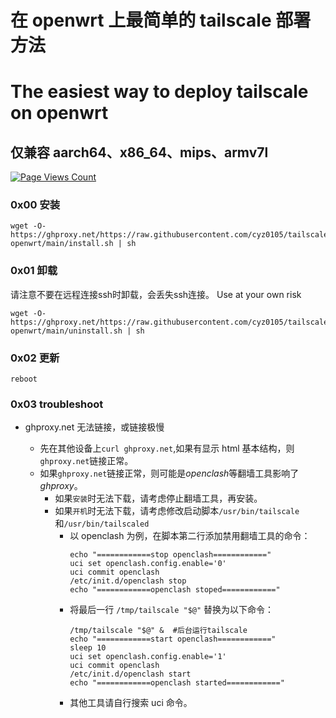 # 在 openwrt 上最简单的 tailscale 部署方法
# The easiest way to deploy tailscale on openwrt
## 仅兼容 aarch64、x86_64、mips、armv7l

[![Page Views Count](https://badges.toozhao.com/badges/01GZWH4F36G14VWXT8RP9KRCYV/green.svg)](https://badges.toozhao.com/stats/01GZWH4F36G14VWXT8RP9KRCYV)

### 0x00 安装

```
wget -O- https://ghproxy.net/https://raw.githubusercontent.com/cyz0105/tailscale-openwrt/main/install.sh | sh
```

### 0x01 卸载
请注意不要在远程连接ssh时卸载，会丢失ssh连接。 Use at your own risk
```
wget -O- https://ghproxy.net/https://raw.githubusercontent.com/cyz0105/tailscale-openwrt/main/uninstall.sh | sh
```

### 0x02 更新

```
reboot
```

### 0x03 troubleshoot

- ghproxy.net 无法链接，或链接极慢

  - 先在其他设备上`curl ghproxy.net`,如果有显示 html 基本结构，则`ghproxy.net`链接正常。
  - 如果`ghproxy.net`链接正常，则可能是*openclash*等翻墙工具影响了*ghproxy*。 
    - 如果`安装`时无法下载，请考虑停止翻墙工具，再安装。
    - 如果`开机`时无法下载，请考虑修改启动脚本`/usr/bin/tailscale`和`/usr/bin/tailscaled` 
      - 以 openclash 为例，在脚本第二行添加禁用翻墙工具的命令：
        ```
        echo "============stop openclash============"
        uci set openclash.config.enable='0'
        uci commit openclash
        /etc/init.d/openclash stop
        echo "============openclash stoped============"
        ```
      - 将最后一行 `/tmp/tailscale "$@"` 替换为以下命令：
        ```
        /tmp/tailscale "$@" &  #后台运行tailscale
        echo "============start openclash============"
        sleep 10
        uci set openclash.config.enable='1'
        uci commit openclash
        /etc/init.d/openclash start
        echo "============openclash started============"
        ```
      - 其他工具请自行搜索 uci 命令。
